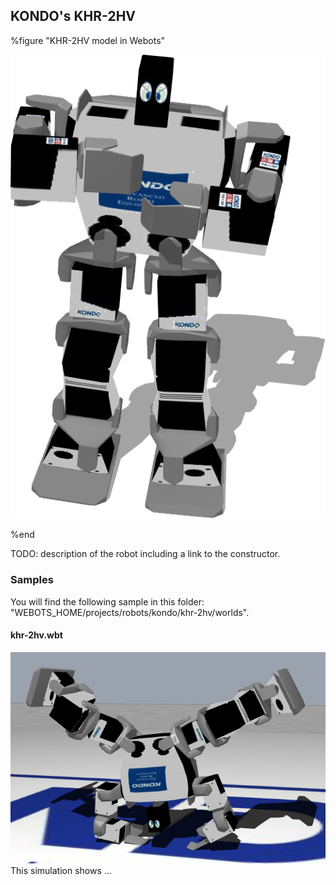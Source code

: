 ## KONDO's KHR-2HV

%figure "KHR-2HV model in Webots"

![model.png](images/robots/khr-2hv/model.png)

%end

TODO: description of the robot including a link to the constructor.

### Samples

You will find the following sample in this folder: "WEBOTS\_HOME/projects/robots/kondo/khr-2hv/worlds".

#### khr-2hv.wbt

![khr-2hv.wbt.png](images/robots/khr-2hv/khr-2hv.wbt.png) This simulation shows ...
